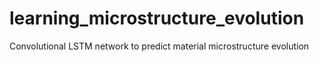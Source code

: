 # learning_microstructure_evolution
Convolutional LSTM network to predict material microstructure evolution
